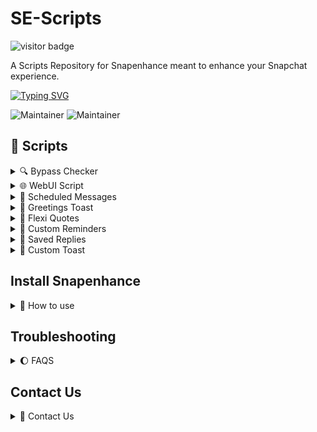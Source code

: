 # SE-Scripts

![visitor badge](https://visitor-badge.laobi.icu/badge?page_id=SE-Scripts.visitor-badge&right_text=My%20Page%20Visitors)

A Scripts Repository for Snapenhance meant to enhance your Snapchat experience.

[![Typing SVG](https://readme-typing-svg.demolab.com?font=Fira+Code&weight=700&duration=2500&pause=500&color=A9F75A&center=true&vCenter=true&width=435&lines=HI+THERE+%F0%9F%91%8B%F0%9F%8F%BB!;WELCOME+TO+SE-SCRIPTS+%E2%9C%A8;CREATED+BY+ΞTΞRNAL+%E2%9C%A8;CO-SUPPORTED+BY+BEING+ZAIN+%E2%9C%A8)](https://git.io/typing-svg)

![Maintainer](https://img.shields.io/badge/Creator-ΞTΞRNAL-black) ![Maintainer](https://img.shields.io/badge/Collabrator-Being_Zain-black)

## 📖 Scripts

<details closed>
<summary> 🔍 Bypass Checker </summary>

- **Name:** bypass_checker  
- **Version:** 1.6  
- **Last Updated:** July 17, 2025  
- **Author:**  ΞTΞRNAL
- **Description:** A script which detects if the bypass that has been implemented is working on newer versions of Snapchat

## 📌 Features

- `Detects if the Bypass is working`
- `Notifies the user through toast messages`

## ⬇️ Download

To download the latest version of the script, choose one of the following options:

1. **Import from URL:**

   Copy & paste this URL in your script loader or environment:

   [Press & Hold to Copy URL](https://raw.githubusercontent.com/particle-box/SE-Scripts/main/scripts/bypass_checker.js)

2. **Download from GitHub:**

   Click below to download the `Bypass Checker` script directly from GitHub:

   [Download Bypass Checker](https://github.com/particle-box/SE-Scripts/blob/main/scripts/bypass_checker.js).

## 🖼️ Screenshots

<p align="center">
  <img src="scripts/screenshots/bypass_checker_1.jpg" width="45%" style="margin-right:10px;" />
  <img src="scripts/screenshots/bypass_checker_2.jpg" width="45%" />
</p>

</details>


<details closed>
<summary>🌐 WebUI Script </summary>

- **Name:** webui_script
- **Version:** 1.2  
- **Last Updated:** July 22, 2025  
- **Author:** ΞTΞRNAL & bocajthomas
- **Description:** This script displays a WebUI in Snapchat which allows you to play Games, read News, listen to the Radio, etc.

## 📌 Features

- Play games  
- Read news  
- Listen to Radio

## 🔽 Download

To download the latest version of the script, choose one of the following options:

1. **Import from URL:**

   Copy & paste this URL in your script loader or environment:  
   [Press & Hold to Copy URL](https://raw.githubusercontent.com/particle-box/SE-Scripts/refs/heads/main/scripts/webui_script.js)

2. **Download from GitHub:**

   Click below to download the `WebUI` script directly from GitHub:  
   [Download WebUI Script](https://github.com/particle-box/SE-Scripts/blob/main/scripts%2Fwebui_script.js)

## 📸 Screenshots

<p align="center">
  <img src="scripts/screenshots/webui_1.jpg" width="45%" style="margin-right:10px;" />
  <img src="scripts/screenshots/webui_2.jpg" width="45%" />
</p>

</details>

<details closed>
<summary> 📩 Scheduled Messages </summary>

- **Name:** scheduled_messages
- **Version:** 2.8
- **Last Updated:** April 15, 2025
- **Author:** ΞTΞRNAL
- **Credits:** rhunk & bocajthomas
- **Requirements:** Only works on SE versions released after 20/08/24
- **Description:** A Script That Allows For Scheduling Messages. Please don't remove Snapchat from the background when your message is scheduled.

## Features

- `Quick Schedule Option`
- `Custom Scheduling`
- `Translations`
- `Recuring Schedule`

## Download 

To download the latest version of the script, choose one of the following options:

1. **Import from URL:**

   Copy & paste this url in the `Import from URL` button in the scripts tab.

   [Press & Hold to Copy URL](https://raw.githubusercontent.com/particle-box/SE-Scripts/main/scripts/scheduled_messages.js)

2. **Download from GitHub:**

   Click the link below to download `Scheduled Messages` directly from GitHub:

   [Download Scheduled Messages](https://github.com/particle-box/SE-Scripts/blob/main/scripts/scheduled_messages.js)
  
## Screenshots

  <p align="center">
  <img src="scripts/screenshots/scheduled_messages_1.jpg" width="45%" style="margin-right:10px;" />
  <img src="scripts/screenshots/scheduled_messages_2.jpg" width="45%" />
  </p>

</details>

<details closed>
<summary> 🌸 Greetings Toast </summary>

- **Name:** greetings_toast
- **Version:** 3.2
- **Last Updated:** April 15, 2025
- **Author:** ΞTΞRNAL
- **Description:** A Script that shows a greetings toast on the startup of Snapchat.

## Features 

- `Dynamic Greetings`
- `User Input`
- `Diverse Greeting Presets`
- `Test Functionality`
- `Input Validation`

## Download 

To download the latest version of the script, choose one of the following options:

1. **Import from URL:**

   Copy & paste this url in the `Import from URL` button in the scripts tab.

   [Press & Hold to Copy URL](https://raw.githubusercontent.com/particle-box/SE-Scripts/main/scripts/greetings_toast.js)

2. **Download from GitHub:**

   Click the link below to download `Greetings Toast` directly from GitHub:

   [Download Greetings Toast](https://github.com/particle-box/SE-Scripts/blob/main/scripts/greetings_toast.js)

</details>

<details closed>
<summary> 🌙 Flexi Quotes </summary>

- **Name:** flexi_quotes
- **Version:** 5.2
- **Last Updated:** April 15, 2025
- **Author:** ΞTΞRNAL & bocajthomas
- **Description:** A Script that shows a random motivation quote dialog on the startup of Snapchat.

## Features 

- `Extensive Quote Collection`
- `Dual Display`
- `Customizable font & Color`
- `Customizable Display Mode`
- `Hex Code Testing`
- `Motivate Your Friends`

## Download

To download the latest version of the script, choose one of the following options:

1. **Import from URL:**

   Copy & paste this url in the `Import from URL` button in the scripts tab.

   [Press & Hold to Copy URL](https://raw.githubusercontent.com/particle-box/SE-Scripts/main/scripts/flexi_quotes.js)

2. **Download from GitHub:**

   Click the link below to download `Flexi Quotes` directly from GitHub:

   [Download Flexi Quotes](https://github.com/particle-box/SE-Scripts/blob/main/scripts/flexi_quotes.js)

## Screenshots
  
  <p align="center">
  <img src="scripts/screenshots/flexi_quotes_1.jpeg" width="45%" style="margin-right:10px;" />
  <img src="scripts/screenshots/flexi_quotes_2.jpeg" width="45%" />
</p>

</details>

<details closed>
<summary> 🥹 Custom Reminders</summary>

 **Name:** custom_reminders
- **Version:** 1.2
- **Last Updated:** April 15, 2025
- **Author:** ΞTΞRNAL
- **Description:** A Script that shows custom reminders with countdowns based on specified dates.

## Features 

- `Custom Message Input`
- `Dynamic Countdown Messages`
- `Testing Functionality`
- `Input Validation Checks`

## Download 

To download the latest version of the script, choose one of the following options:

1. **Import from URL:**

   Copy & paste this url in the `Import from URL` button in the scripts tab.

   [Press & Hold to Copy URL](https://raw.githubusercontent.com/particle-box/SE-Scripts/main/scripts/custom_reminders.js)

2. **Download from GitHub:**

   Click the link below to download `Custom Reminders` directly from GitHub:

   [Download Custom Reminders](https://github.com/particle-box/SE-Scripts/blob/main/scripts/custom_reminders.js)

## Screenshots
 
  <p align="center">
  <img src="scripts/screenshots/custom_reminders_1.jpg" width="45%" style="margin-right:10px;" />
  <img src="scripts/screenshots/custom_reminders_2.jpg" width="45%" />
</p>

</details>

<details closed>
<summary> 🪷 Saved Replies </summary>
  
- **Name:** saved_replies
- **Version:** 1.6
- **Last Updated:** April 15, 2025
- **Author:** ΞTΞRNAL
- **Description:** A Script That Allows Users to Save and Send Custom Replies


## Features 

- `Saved Replies Functionality`
- `View Saved Replies`
- `Direct Action On Saved Replies`
- `Persistence Of Saved Replies`
- `User Interface Enhancements`
 
## Download 

To download the latest version of the script, choose one of the following options:

1. **Import from URL:**

   Copy & paste this url in the `Import from URL` button in the scripts tab.

   [Press & Hold to Copy URL](https://raw.githubusercontent.com/particle-box/SE-Scripts/main/scripts/saved_replies.js)
   
2. **Download from GitHub:**

   Click the link below to download `Saved Replies` directly from GitHub:

   [Download Saved Replies](https://github.com/particle-box/SE-Scripts/blob/main/scripts/saved_replies.js)
  
## Screenshots
  
  <p align="center">
  <img src="scripts/screenshots/saved_replies_1.jpg" width="45%" style="margin-right:10px;" />
  <img src="scripts/screenshots/saved_replies_2.jpg" width="45%" />
</p>

</details>

<details closed>
  <summary> 🐥 Custom Toast </summary>

- **Name:** custom_toast
- **Version:** 1.6
- **Last Updated:** April 15, 2025
- **Author:** Gabriel Modz, bocajthomas & ΞTΞRNAL
- **Description:** A Script that shows a custom toast on the startup of Snapchat.

## Features 

- `Custom Message Toast`
- `Testing Functionality`

## Download 

To download the latest version of the script, choose one of the following options:

1. **Import from URL:**

   Copy & paste this url in the `Import from URL` button in the scripts tab.

   [Press & Hold to Copy URL](https://raw.githubusercontent.com/particle-box/SE-Scripts/main/scripts/custom_toast.js)
   
2. **Download from GitHub:**

   Click the link below to download `Custom Toast` directly from GitHub:

   [Download Custom Toast](https://github.com/particle-box/SE-Scripts/blob/main/scripts/custom_toast.js)

## Screenshots

  <p align="center">
  <img src="scripts/screenshots/custom_toast_1.jpg" width="45%" style="margin-right:10px;" />
  <img src="scripts/screenshots/custom_toast_2.jpg" width="45%" />
</p>

</details>

## Install Snapenhance

<details closed>
  <summary> 🦋 How to use </summary>
  
Follow these steps to install and use the script:

1. **Download & Install Snapenhance:**

   *Ignore this step if you already have Snapenhance installed.*

   Click on this link for furthur instructions on how to install `Snapenhance`:
   
   [Installation Guide](https://hypernotepad.com/n/ec03baa34f4665df)

3. **Download the Script(Follow either of the two methods):**

   - **Download from GitHub:**
     - The link will open the script file on GitHub.
     - Click on the three dots icon on the top right corner & then click on the "Download" button.

   - **Import from URL:**
     - Copy the url by pressing and holding it and then paste it in the `Import from URL` button in the Scripts tab of Snapenhance.
       
4. **Installation:**
   *Ignore this step if you have followed the `Import from URL` Method*
   - Copy the script to your Scripts folder.

5. **Enable the Script:**

   - Open Snapenhance.
   - Navigate to the 'Scripts' section and enable the script.

6. **Configuration:**

   - Go to the script settings to customize options like custom toast, username, date of birth, etc.

   </details>

## Troubleshooting

   <details closed>
  <summary> 🌔 FAQS </summary>

- **Failed to Import Script!**
  - You have to first give Snapenhance access to your Scripts Folder.(To do this, head over to the Scripts Tab in Snapenhance)
 
- **Snapenhance crashes when I import the script/When I open the `Scripts` Tab!!**
  - This is due to duplicate scripts existing in your scripts folder. Head over to your File Manager and navigate to your Scripts Folder and Delete all the duplicate scripts.
 
- **Tapping on Import From URL Button Does Nothing!**
  - Please follow the `Download from GitHub` method.

- **Script Not Working:**
  - Ensure the script is placed in the correct folder.
  - Check if the script is enabled in Snapenhance.

- **Toasts not showing up sometimes**
  - Scripts like custom_toast.js, greetings_toast.js, etc which are based on toasts require Snapchat to be closed completely then opened. If you have just pressed the home button to exit Snapchat and reopened Snapchat again, the toast might not show up. You also need to clear Snapchat from the recents menu or exit it properly in order for the toast to show up.

 </details>

## Contact Us

<details closed>
<summary> 💭 Contact Us </summary>
If you encounter any issues with these script, feel free to contact me : https://t.me/particle_box
If you have any suggestions PM me right here, https://t.me/za1n_al1

</details>
